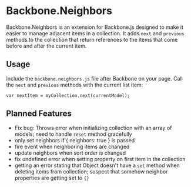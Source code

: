 ﻿# Backbone.Neighbors

Backbone.Neighbors is an extension for Backbone.js designed to make it easier to manage adjacent items 
in a collection. It adds `next` and `previous` methods to the collection that return references to the items 
that come before and after the current item.

## Usage

Include the `backbone.neighbors.js` file after Backbone on your page. Call the `next` and `previous` methods with
the current list item:

	var nextItem = myCollection.next(currentModel); 

## Planned Features
- Fix bug: Throws error when initializing collection with an array of models; need to handle `reset` method gracefully
- only set neighbors if { neighbors: true } is passed
- fire event when neighboring items are changed
- update neighbors when sort order is changed
- fix undefined error when setting property on first item in the collection
- getting an error stating that Object doesn't have a `set` method when deleting items from collection; 
	suspect that somehow neighbor properties are getting set to `{}`
